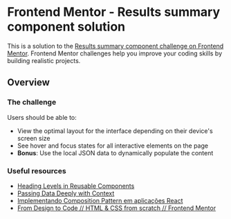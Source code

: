 # Frontend Mentor - Results summary component solution

This is a solution to the [Results summary component challenge on Frontend Mentor](https://www.frontendmentor.io/challenges/results-summary-component-CE_K6s0maV). Frontend Mentor challenges help you improve your coding skills by building realistic projects.

## Overview

### The challenge

Users should be able to:

- View the optimal layout for the interface depending on their device's screen size
- See hover and focus states for all interactive elements on the page
- **Bonus**: Use the local JSON data to dynamically populate the content

### Useful resources

- [Heading Levels in Reusable Components](https://www.upyoura11y.com/reusable-components-with-headers/)
- [Passing Data Deeply with Context](https://react.dev/learn/passing-data-deeply-with-context)
- [Implementando Composition Pattern em aplicações React](https://vinniciusgomes.medium.com/implementando-composition-pattern-em-aplicacoes-react-4e8dc92742ff)
- [From Design to Code // HTML & CSS from scratch // Frontend Mentor](https://youtu.be/KqFAs5d3Yl8?si=UYLVDR9lIQP-V_--)
